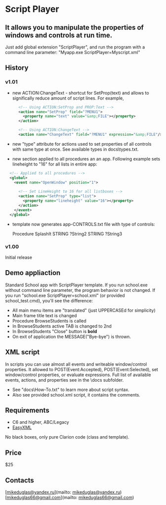# Script Player

## It allows you to manipulate the properties of windows and controls at run time.
Just add global extension "ScriptPlayer", and run the program with a command line parameter: "Myapp.exe ScriptPlayer=Myscript.xml"


## History

### v1.01
- new ACTION:ChangeText - shortcut for SetProp(text) and allows to significally reduce amount of script lines. For example,
```xml
      <!-- Using ACTION:SetProp and PROP:Text -->
      <action name="SetProp" field="?MENU1">
        <property name="text" value="&amp;FILE"></property>
      </action>
```  

```xml
      <!-- Using ACTION:ChangeText -->
      <action name="ChangeText" field="?MENU1" expression="&amp;FILE"/>  
```

- new "type" attribute for actions used to set properties of all controls with same type at once. See available types in docs\types.txt.

- new <global> section applied to all procedures an an app.
Following example sets lineheight to "16" for all lists in entire app:

```xml
  <!-- Applied to all procedures -->
  <global>
    <event name="OpenWindow" position="1">
      
      <!-- Set LineHeight to 16 for all listboxes -->
      <action name="SetProp" type="list">
        <property name="lineheight" value="16"></property>
      </action>
    </event>
  </global>
```  

- template now generates app-CONTROLS.txt file with type of controls:

    Procedure SplashIt
      STRING       ?String2
      STRING       ?String3


### v1.00  
Initial release


## Demo appliaction
Standard School app with ScriptPlayer template. If you run school.exe without command line parameter, the program behavior is not changed.
If you run "school.exe ScriptPlayer=school.xml" (or provided school_test.cmd), you'll see the difference:
- All main menu items are "translated" (just UPPERCASEd for simplicity)
- Main frame title text is changed
- Procedure BrowseStudents is called
- In BrowseStudents active TAB is changed to 2nd
- In BrowseStudents "Close" button is **bold**
- On exit of application the MESSAGE("Bye-bye") is thrown.

## XML script
In scripts you can use almost all events and writeable window/control properties. It allowed to POST(Event:Accepted), POST(Event:Selected), set window/control properties, or evaluate expressions.
Full list of available events, actions, and properties see in the \docs subfolder.


- See "docs\How-To.txt" to learn more about script syntax.
- Also see provided school.xml script, it contains the comments.


## Requirements
- C6 and higher, ABC/Legacy
- [EasyXML](http://www.ingasoftplus.com/ProductDetail.php?ProductID=293)


No black boxes, only pure Clarion code (class and template).

## Price
$25

## Contacts
[mikeduglas@yandex.ru](mailto: mikeduglas@yandex.ru)  
[mikeduglas66@gmail.com](mailto: mikeduglas66@gmail.com)
